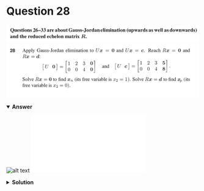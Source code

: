 # Question 28
![alt text](../ques-ref-26-33.png)
![alt text](q28.png)

<details open>
<summary><b>Answer</b></summary>

![alt text](a28.svg)
![alt text](a28.py)
</details>

<details>
<summary><b>Solution</b></summary>

![alt text](s28.png)
</details>

